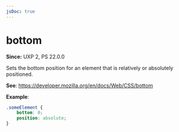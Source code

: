 ```yaml
---
jsDoc: true
---
```

# bottom

**Since:**  UXP 2, PS 22.0.0

Sets the bottom position for an element that is relatively or absolutely positioned.

**See**: https://developer.mozilla.org/en/docs/Web/CSS/bottom

**Example**:

```css
.someElement {
    bottom: 0;
    position: absolute;
}
```
